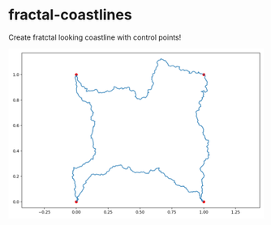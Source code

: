# fractal-coastlines

Create fratctal looking coastline with control points!

![](examples/island.png)
